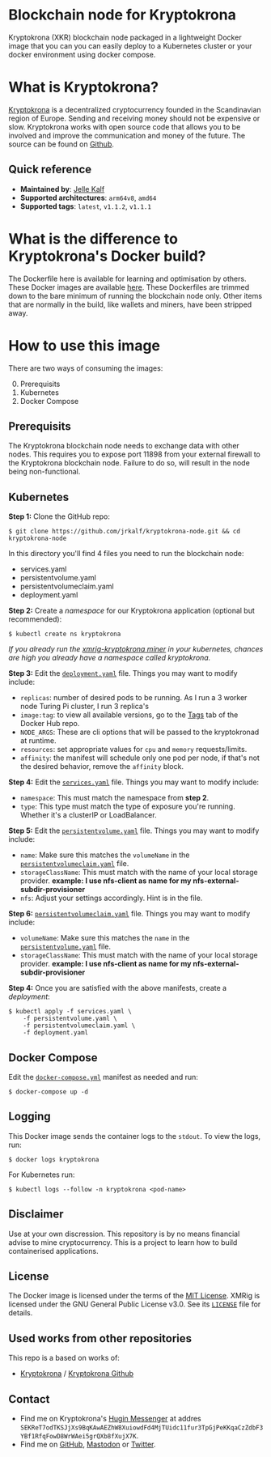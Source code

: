 # Blockchain node for Kryptokrona
Kryptokrona (XKR) blockchain node packaged in a lightweight Docker image that you can you can easily deploy to a Kubernetes cluster or your docker environment using docker compose.

# What is Kryptokrona?
[Kryptokrona](https://kryptokrona.org) is a decentralized cryptocurrency founded in the Scandinavian region of Europe. Sending and receiving money should not be expensive or slow. Kryptokrona works with open source code that allows you to be involved and improve the communication and money of the future. The source can be found on [Github](https://github.com/kryptokrona/kryptokrona).

## Quick reference
- **Maintained by**: [Jelle Kalf](https://github.com/jrkalf)
- **Supported architectures**: `arm64v8`, `amd64`
- **Supported tags**: `latest`, `v1.1.2`, `v1.1.1`

# What is the difference to Kryptokrona's Docker build?
The Dockerfile here is available for learning and optimisation by others. These Docker images are available [here](https://hub.docker.com/repository/docker/jrkalf/kryptokrona-node/).
These Dockerfiles are trimmed down to the bare minimum of running the blockchain node only. Other items that are normally in the build, like wallets and miners, have been stripped away.

# How to use this image
There are two ways of consuming the images:

0. Prerequisits
1. Kubernetes
2. Docker Compose

## Prerequisits
The Kryptokrona blockchain node needs to exchange data with other nodes. This requires you to expose port 11898 from your external firewall to the Kryptokrona blockchain node. Failure to do so, will result in the node being non-functional.

## Kubernetes

**Step 1:** Clone the GitHub repo:
```
$ git clone https://github.com/jrkalf/kryptokrona-node.git && cd kryptokrona-node
```
In this directory you'll find 4 files you need to run the blockchain node:
- services.yaml
- persistentvolume.yaml
- persistentvolumeclaim.yaml
- deployment.yaml

**Step 2:** Create a *namespace* for our Kryptokrona application (optional but recommended):
```
$ kubectl create ns kryptokrona
```

*If you already run the [xmrig-kryptokrona miner](https://github.com/jrkalf/xmrig-kryptokrona/) in your kubernetes, chances are high you already have a namespace called kryptokrona.*

**Step 3:** Edit the [`deployment.yaml`](https://github.com/jrkalf/kryptokronan-node/blob/main/deployment.yaml) file. Things you may want to modify include:
- `replicas`: number of desired pods to be running. As I run a 3 worker node Turing Pi cluster, I run 3 replica's
- `image:tag`: to view all available versions, go to the [Tags](https://hub.docker.com/repository/docker/jrkalf/xmrig-kryptokrona/tags) tab of the Docker Hub repo.
- `NODE_ARGS`: These are cli options that will be passed to the kryptokronad at runtime.
- `resources`: set appropriate values for `cpu` and `memory` requests/limits.
- `affinity`: the manifest will schedule only one pod per node, if that's not the desired behavior, remove the `affinity` block.

**Step 4:** Edit the [`services.yaml`](https://github.com/jrkalf/kryptokronan-node/blob/main/services.yaml) file. Things you may want to modify include:
- `namespace`: This must match the namespace from **step 2**.
- `type`: This type must match the type of exposure you're running. Whether it's a clusterIP or LoadBalancer.

**Step 5:** Edit the [`persistentvolume.yaml`](https://github.com/jrkalf/kryptokronan-node/blob/main/persistentvolume.yaml) file. Things you may want to modify include:
- `name`: Make sure this matches the `volumeName` in the [`persistentvolumeclaim.yaml`](https://github.com/jrkalf/kryptokronan-node/blob/main/persistentvolumeclaim.yaml) file.
- `storageClassName`: This must match with the name of your local storage provider. **example: I use nfs-client as name for my nfs-external-subdir-provisioner**
- `nfs`: Adjust your settings accordingly. Hint is in the file.

**Step 6:** [`persistentvolumeclaim.yaml`](https://github.com/jrkalf/kryptokronan-node/blob/main/persistentvolumeclaim.yaml) file. Things you may want to modify include:
- `volumeName`: Make sure this matches the `name` in the [`persistentvolume.yaml`](https://github.com/jrkalf/kryptokronan-node/blob/main/persistentvolume.yaml) file.
- `storageClassName`: This must match with the name of your local storage provider. **example: I use nfs-client as name for my nfs-external-subdir-provisioner**

**Step 4:** Once you are satisfied with the above manifests, create a *deployment*:
```
$ kubectl apply -f services.yaml \
    -f persistentvolume.yaml \
    -f persistentvolumeclaim.yaml \
    -f deployment.yaml
```
## Docker Compose
Edit the [`docker-compose.yml`](https://github.com/jrkalf/kryptokrona-node/blob/main/docker-compose.yml) manifest as needed and run:
```
$ docker-compose up -d
```

## Logging
This Docker image sends the container logs to the `stdout`. To view the logs, run:

```
$ docker logs kryptokrona
```

For Kubernetes run:
```
$ kubectl logs --follow -n kryptokrona <pod-name> 
```
## Disclaimer
Use at your own discression. This repository is by no means financial advise to mine cryptocurrency. 
This is a project to learn how to build containerised applications.

## License
The Docker image is licensed under the terms of the [MIT License](https://github.com/jrkalf/xmrig-kryptokrona/blob/main/LICENSE). XMRig is licensed under the GNU General Public License v3.0. See its [`LICENSE`](https://github.com/xmrig/xmrig/blob/master/LICENSE) file for details.

## Used works from other repositories
This repo is a based on works of:
- [Kryptokrona](https://kryptokrona.org) / [Kryptokrona Github](https://github.com/kryptokrona/kryptokrona)

## Contact 
- Find me on Kryptokrona's [Hugin Messenger](https://hugin.chat) at addres `SEKReT7odTKSJjXs9BqKAwAEZhW8XuiowdFd4MjTUidc11fur3TpGjPeKKqaCzZdbF3YBf1RfqFowD8WrWAei5grQXb8fXujX7K`.
- Find me on [GitHub](https://github.com/jrkalf/), [Mastodon](https://mastodon.nl/@jelle77) or [Twitter](https://twitter.com/jkalf).
